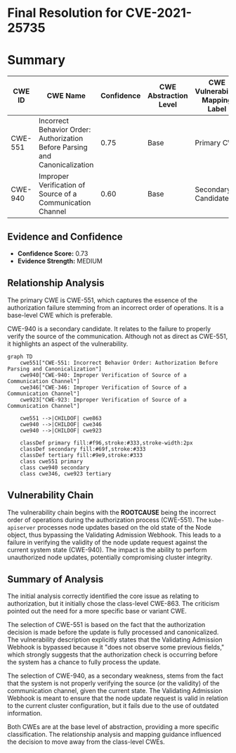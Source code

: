 # Final Resolution for CVE-2021-25735

# Summary

| CWE ID | CWE Name | Confidence | CWE Abstraction Level | CWE Vulnerability Mapping Label | CWE-Vulnerability Mapping Notes |
|---|---|---|---|---|---|
| CWE-551 | Incorrect Behavior Order: Authorization Before Parsing and Canonicalization | 0.75 | Base | Primary CWE | Allowed |
| CWE-940 | Improper Verification of Source of a Communication Channel | 0.60 | Base | Secondary Candidate | Allowed |

## Evidence and Confidence

*   **Confidence Score:** 0.73
*   **Evidence Strength:** MEDIUM

## Relationship Analysis

The primary CWE is CWE-551, which captures the essence of the authorization failure stemming from an incorrect order of operations. It is a base-level CWE which is preferable.

CWE-940 is a secondary candidate. It relates to the failure to properly verify the source of the communication. Although not as direct as CWE-551, it highlights an aspect of the vulnerability.

```mermaid
graph TD
    cwe551["CWE-551: Incorrect Behavior Order: Authorization Before Parsing and Canonicalization"]
    cwe940["CWE-940: Improper Verification of Source of a Communication Channel"]
    cwe346["CWE-346: Improper Verification of Source of a Communication Channel"]
    cwe923["CWE-923: Improper Verification of Source of a Communication Channel"]
    
    cwe551 -->|CHILDOF| cwe863
    cwe940 -->|CHILDOF| cwe346
    cwe940 -->|CHILDOF| cwe923
    
    classDef primary fill:#f96,stroke:#333,stroke-width:2px
    classDef secondary fill:#69f,stroke:#333
    classDef tertiary fill:#9e9,stroke:#333
    class cwe551 primary
    class cwe940 secondary
    class cwe346, cwe923 tertiary
```

## Vulnerability Chain

The vulnerability chain begins with the **ROOTCAUSE** being the incorrect order of operations during the authorization process (CWE-551). The `kube-apiserver` processes node updates based on the old state of the Node object, thus bypassing the Validating Admission Webhook. This leads to a failure in verifying the validity of the node update request against the current system state (CWE-940). The impact is the ability to perform unauthorized node updates, potentially compromising cluster integrity.

## Summary of Analysis

The initial analysis correctly identified the core issue as relating to authorization, but it initially chose the class-level CWE-863. The criticism pointed out the need for a more specific base or variant CWE.

The selection of CWE-551 is based on the fact that the authorization decision is made before the update is fully processed and canonicalized. The vulnerability description explicitly states that the Validating Admission Webhook is bypassed because it "does not observe some previous fields," which strongly suggests that the authorization check is occurring before the system has a chance to fully process the update.

The selection of CWE-940, as a secondary weakness, stems from the fact that the system is not properly verifying the source (or the validity) of the communication channel, given the current state. The Validating Admission Webhook is meant to ensure that the node update request is valid in relation to the current cluster configuration, but it fails due to the use of outdated information.

Both CWEs are at the base level of abstraction, providing a more specific classification. The relationship analysis and mapping guidance influenced the decision to move away from the class-level CWEs.